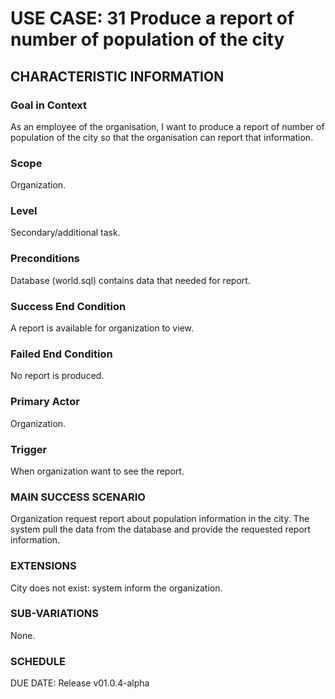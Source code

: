 # USE CASE: 31 Produce a report of number of population of the city
## CHARACTERISTIC INFORMATION
### Goal in Context
As an employee of the organisation, I want to produce a report of number of population of the city so that the organisation can report that information.
### Scope
Organization.

### Level
Secondary/additional task.

### Preconditions
Database (world.sql) contains data that needed for report.

### Success End Condition
A report is available for organization to view.

### Failed End Condition
No report is produced.

### Primary Actor
Organization.

### Trigger
When organization want to see the report.

### MAIN SUCCESS SCENARIO
Organization request report about population information in the city.
The system pull the data from the database and provide the requested report information.

### EXTENSIONS
City does not exist:
system inform the organization.

### SUB-VARIATIONS
None.

### SCHEDULE
DUE DATE: Release v01.0.4-alpha
